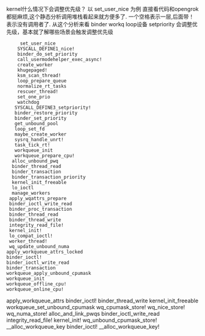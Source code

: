   kernel什么情况下会调整优先级？ 
  以 set_user_nice 为例 直接看代码和opengrok都挺麻烦,这个静态分析调用堆栈看起来就方便多了.
  一个空格表示一层,后面带！表示没有调用者了.
  从这个分析来看 binder   workq  loop设备   setpriority 会调整优先级，基本就了解哪些场景会触发调整优先级

         set_user_nice
        SYSCALL_DEFINE1_nice!
        binder_do_set_priority
        call_usermodehelper_exec_async!
        create_worker
        khugepaged!
        ksm_scan_thread!
        loop_prepare_queue
        normalize_rt_tasks
        rescuer_thread!
        set_one_prio
        watchdog
       SYSCALL_DEFINE3_setpriority!
       binder_restore_priority
       binder_set_priority
       get_unbound_pool
       loop_set_fd
       maybe_create_worker
       sysrq_handle_unrt!
       task_tick_rt!
       workqueue_init
       workqueue_prepare_cpu!
      alloc_unbound_pwq
      binder_thread_read
      binder_transaction
      binder_transaction_priority
      kernel_init_freeable
      lo_ioctl
      manage_workers
     apply_wqattrs_prepare
     binder_ioctl_write_read
     binder_proc_transaction
     binder_thread_read
     binder_thread_write
     integrity_read_file!
     kernel_init!
     lo_compat_ioctl!
     worker_thread!
     wq_update_unbound_numa
    apply_workqueue_attrs_locked
    binder_ioctl!
    binder_ioctl_write_read
    binder_transaction
    workqueue_apply_unbound_cpumask
    workqueue_init
    workqueue_offline_cpu!
    workqueue_online_cpu!
   apply_workqueue_attrs
   binder_ioctl!
   binder_thread_write
   kernel_init_freeable
   workqueue_set_unbound_cpumask
   wq_cpumask_store!
   wq_nice_store!
   wq_numa_store!
  alloc_and_link_pwqs
  binder_ioctl_write_read
  integrity_read_file!
  kernel_init!
  wq_unbound_cpumask_store!
 __alloc_workqueue_key
 binder_ioctl!
__alloc_workqueue_key!


